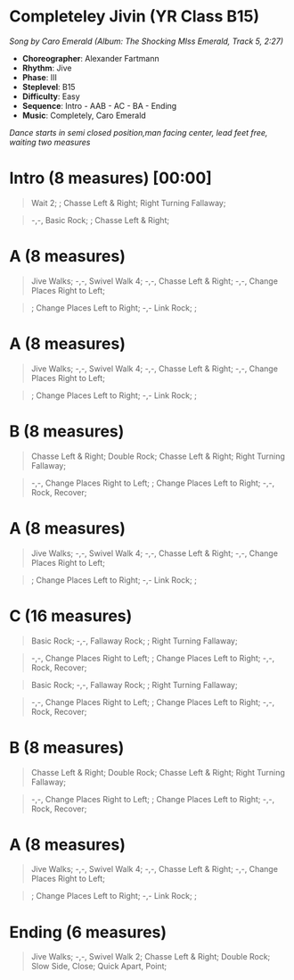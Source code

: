 # Completeley Jivin (YR Class B15)
*Song by Caro Emerald (Album: The Shocking MIss Emerald, Track 5, 2:27)*

* **Choreographer**: Alexander Fartmann
* **Rhythm**: Jive
* **Phase**: III
* **Steplevel**: B15
* **Difficulty**: Easy
* **Sequence**: Intro - AAB - AC - BA - Ending
* **Music**: Completely, Caro Emerald

*Dance starts in semi closed position,man facing center, lead feet free, waiting two measures*

# Intro (8 measures) [00:00]

> Wait 2; ; Chasse Left & Right; Right Turning Fallaway;

> -,-, Basic Rock; ; Chasse Left & Right;

# A (8 measures)

> Jive Walks; -,-, Swivel Walk 4; -,-, Chasse Left & Right; -,-, Change Places Right to Left;

> ; Change Places Left to Right; -,- Link Rock; ;

# A (8 measures)

> Jive Walks; -,-, Swivel Walk 4; -,-, Chasse Left & Right; -,-, Change Places Right to Left;

> ; Change Places Left to Right; -,- Link Rock; ;


# B (8 measures)

> Chasse Left & Right; Double Rock; Chasse Left & Right; Right Turning Fallaway;

> -,-, Change Places Right to Left; ; Change Places Left to Right; -,-, Rock, Recover;


# A (8 measures)

> Jive Walks; -,-, Swivel Walk 4; -,-, Chasse Left & Right; -,-, Change Places Right to Left;

> ; Change Places Left to Right; -,- Link Rock; ;

# C (16 measures)

> Basic Rock; -,-, Fallaway Rock; ; Right Turning Fallaway;

> -,-, Change Places Right to Left; ; Change Places Left to Right; -,-, Rock, Recover;

> Basic Rock; -,-, Fallaway Rock; ; Right Turning Fallaway;

> -,-, Change Places Right to Left; ; Change Places Left to Right; -,-, Rock, Recover;

# B (8 measures)

> Chasse Left & Right; Double Rock; Chasse Left & Right; Right Turning Fallaway;

> -,-, Change Places Right to Left; ; Change Places Left to Right; -,-, Rock, Recover;

# A (8 measures)

> Jive Walks; -,-, Swivel Walk 4; -,-, Chasse Left & Right; -,-, Change Places Right to Left;

> ; Change Places Left to Right; -,- Link Rock; ;

# Ending (6 measures)

> Jive Walks; -,-, Swivel Walk 2; Chasse Left & Right; Double Rock; Slow Side, Close; Quick Apart, Point;

